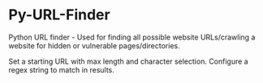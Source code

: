 # Py-URL-Finder
Python URL finder - Used for finding all possible website URLs/crawling a website for hidden or vulnerable pages/directories.

Set a starting URL with max length and character selection.  Configure a regex string to match in results.
